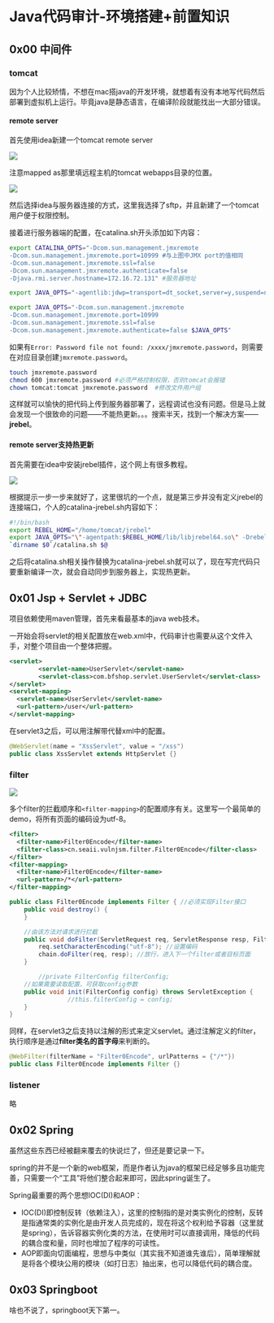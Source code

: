 # Java代码审计-环境搭建+前置知识

## 0x00 中间件

### tomcat

因为个人比较矫情，不想在mac搭java的开发环境，就想着有没有本地写代码然后部署到虚拟机上运行。毕竟java是静态语言，在编译阶段就能找出一大部分错误。

#### remote server

首先使用idea新建一个tomcat remote server

![](https://mdpicture.oss-cn-beijing.aliyuncs.com/20190312171729.png)

注意mapped as那里填远程主机的tomcat webapps目录的位置。

![](https://mdpicture.oss-cn-beijing.aliyuncs.com/20190312172141.png)

然后选择idea与服务器连接的方式，这里我选择了sftp，并且新建了一个tomcat用户便于权限控制。

接着进行服务器端的配置，在catalina.sh开头添加如下内容：

```sh
export CATALINA_OPTS="-Dcom.sun.management.jmxremote
-Dcom.sun.management.jmxremote.port=10999 #与上图中JMX port的值相同
-Dcom.sun.management.jmxremote.ssl=false
-Dcom.sun.management.jmxremote.authenticate=false
-Djava.rmi.server.hostname=172.16.72.131" #服务器地址

export JAVA_OPTS="-agentlib:jdwp=transport=dt_socket,server=y,suspend=n,address=64695 $JAVA_OPTS" #开放debug端口，用于远程调试。最后一定要加$JAVA_OPTS，否则会覆盖掉前面的配置。

export JAVA_OPTS="-Dcom.sun.management.jmxremote
-Dcom.sun.management.jmxremote.port=10999
-Dcom.sun.management.jmxremote.ssl=false
-Dcom.sun.management.jmxremote.authenticate=false $JAVA_OPTS" 
```

如果有`Error: Password file not found: /xxxx/jmxremote.password`，则需要在对应目录创建`jmxremote.password`。

```sh
touch jmxremote.password
chmod 600 jmxremote.password #必须严格控制权限，否则tomcat会报错
chown tomcat:tomcat jmxremote.password	#修改文件用户组
```

这样就可以愉快的把代码上传到服务器部署了，远程调试也没有问题。但是马上就会发现一个很致命的问题——不能热更新。。。搜索半天，找到一个解决方案——**jrebel**。

#### remote server支持热更新

首先需要在idea中安装jrebel插件，这个网上有很多教程。

![](https://mdpicture.oss-cn-beijing.aliyuncs.com/20190312173933.png)

根据提示一步一步来就好了，这里很坑的一个点，就是第三步并没有定义jrebel的连接端口，个人的catalina-jrebel.sh内容如下：

```sh
#!/bin/bash
export REBEL_HOME="/home/tomcat/jrebel"
export JAVA_OPTS="\"-agentpath:$REBEL_HOME/lib/libjrebel64.so\" -Drebel.remoting_plugin=true -Drebel.remoting_port=8081 $JAVA_OPTS" #一定要定义一个remoting_port
`dirname $0`/catalina.sh $@
```

之后将catalina.sh相关操作替换为catalina-jrebel.sh就可以了，现在写完代码只要重新编译一次，就会自动同步到服务器上，实现热更新。

## 0x01 Jsp + Servlet + JDBC

项目依赖使用maven管理，首先来看最基本的java web技术。

一开始会将servlet的相关配置放在web.xml中，代码审计也需要从这个文件入手，对整个项目由一个整体把握。

```xml
<servlet>
        <servlet-name>UserServlet</servlet-name>
        <servlet-class>com.bfshop.servlet.UserServlet</servlet-class>
</servlet>
<servlet-mapping>
  <servlet-name>UserServlet</servlet-name>
  <url-pattern>/user</url-pattern>
</servlet-mapping>
```

在servlet3之后，可以用注解带代替xml中的配置。

```java
@WebServlet(name = "XssServlet", value = "/xss")
public class XssServlet extends HttpServlet {}
```

### filter

![](https://mdpicture.oss-cn-beijing.aliyuncs.com/20190321003230.png)

多个filter的拦截顺序和`<filter-mapping>`的配置顺序有关。这里写一个最简单的demo，将所有页面的编码设为utf-8。

```xml
<filter>
  <filter-name>Filter0Encode</filter-name>
  <filter-class>cn.seaii.vulnjsm.filter.Filter0Encode</filter-class>
</filter>
<filter-mapping>
  <filter-name>Filter0Encode</filter-name>
  <url-pattern>/*</url-pattern>
</filter-mapping>
```

```java
public class Filter0Encode implements Filter { //必须实现Filter接口
    public void destroy() {
    }

  	//由该方法对请求进行拦截
    public void doFilter(ServletRequest req, ServletResponse resp, FilterChain chain) throws ServletException, IOException {
        req.setCharacterEncoding("utf-8"); //设置编码
        chain.doFilter(req, resp); //放行，进入下一个filter或者目标页面
    }

		//private FilterConfig filterConfig;
  	//如果需要读取配置，可获取config参数
    public void init(FilterConfig config) throws ServletException {
				//this.filterConfig = config;
    }
}
```

同样，在servlet3之后支持以注解的形式来定义servlet。通过注解定义的filter，执行顺序是通过**filter类名的首字母**来判断的。

```java
@WebFilter(filterName = "Filter0Encode", urlPatterns = {"/*"})
public class Filter0Encode implements Filter {}
```

### listener

略

## 0x02 Spring

虽然这些东西已经被翻来覆去的快说烂了，但还是要记录一下。

spring的并不是一个新的web框架，而是作者认为java的框架已经足够多且功能完善，只需要一个“工具”将他们整合起来即可，因此spring诞生了。

Spring最重要的两个思想IOC(DI)和AOP：

* IOC(DI)即控制反转（依赖注入），这里的控制指的是对类实例化的控制，反转是指通常类的实例化是由开发人员完成的，现在将这个权利给予容器（这里就是spring），告诉容器实例化类的方法，在使用时可以直接调用，降低的代码的耦合度和量，同时也增加了程序的可读性。
* AOP即面向切面编程，思想与中类似（其实我不知道谁先谁后），简单理解就是将各个模块公用的模块（如打日志）抽出来，也可以降低代码的耦合度。

## 0x03 Springboot

啥也不说了，springboot天下第一。